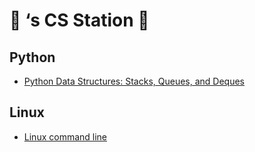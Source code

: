 # 🌰 ‘s CS Station 🔋

## Python

* [Python Data Structures: Stacks, Queues, and Deques][1]


## Linux 
* [Linux command line][2]

[1]:	/python%20data%20structures,%20stacks,queues,%20deques./
[2]:	/Linux/